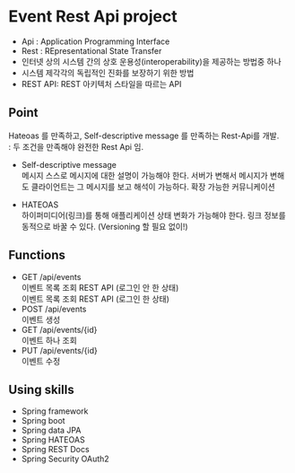 # Event Rest Api project
- Api : Application Programming Interface <br>
- Rest : REpresentational State Transfer
- 인터넷 상의 시스템 간의 상호 운용성(interoperability)을 제공하는 방법중 하나
- 시스템 제각각의 독립적인 진화를 보장하기 위한 방법
- REST API: REST 아키텍처 스타일을 따르는 API


## Point
Hateoas 를 만족하고, Self-descriptive message 를 만족하는 Rest-Api를 개발.<br>
 : 두 조건을 만족해야 완전한 Rest Api 임.
 
 - Self-descriptive message<br>
   메시지 스스로 메시지에 대한 설명이 가능해야 한다.
   서버가 변해서 메시지가 변해도 클라이언트는 그 메시지를 보고 해석이 가능하다.
   확장 가능한 커뮤니케이션
   
  - HATEOAS<br>
   하이퍼미디어(링크)를 통해 애플리케이션 상태 변화가 가능해야 한다.
   링크 정보를 동적으로 바꿀 수 있다. (Versioning 할 필요 없이!)


## Functions
 - GET /api/events <br>
이벤트 목록 조회 REST API (로그인 안 한 상태)<br>
이벤트 목록 조회 REST API (로그인 한 상태)
- POST /api/events <br>
이벤트 생성
- GET /api/events/{id} <br>
  이벤트 하나 조회
- PUT /api/events/{id} <br>
  이벤트 수정

## Using skills
- Spring framework
- Spring boot
- Spring data JPA
- Spring HATEOAS
- Spring REST Docs
- Spring Security OAuth2



 